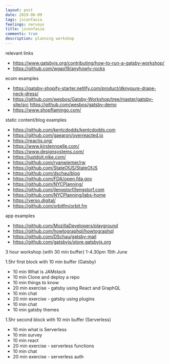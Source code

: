 ```yaml
---
layout: post
date: 2019-06-09
tags: jsconfasia
feelings: nervous
title: jsconfasia
comments: true
description: planning workshop
---
```


relevant links

- https://www.gatsbyjs.org/contributing/how-to-run-a-gatsby-workshop/
- https://github.com/wgao19/anyhowly-rocks

ecom examples

- https://gatsby-shopify-starter.netlify.com/product/dknypure-drape-neck-dress/
- https://github.com/wesbos/Gatsby-Workshop/tree/master/gatsby-site/src https://github.com/wesbos/gatsby-demo
- https://www.shopflamingo.com/

static content/blog examples

- https://github.com/kentcdodds/kentcdodds.com
- https://github.com/gaearon/overreacted.io
- https://reactjs.org/
- https://www.kirstennoelle.com/
- https://www.designsystems.com/
- https://justdoit.nike.com/
- https://github.com/ryanwiemer/rw
- https://github.com/StateOfJS/StateOfJS
- https://github.com/dschau/blog
- https://github.com/FDA/open.fda.gov
- https://github.com/NYCPlanning/
- https://github.com/jlengstorf/lengstorf.com
- https://github.com/NYCPlanning/labs-home
- https://verso.digital/
- https://github.com/orbitfm/orbit.fm

app examples

- https://github.com/MozillaDevelopers/playground
- https://github.com/howtographql/howtographql
- https://github.com/DSchau/gatsby-mail
- https://github.com/gatsbyjs/store.gatsbyjs.org

3 hour workshop (with 30 min buffer) 1-4.30pm 15th June

1.5hr first block with 10 min buffer (Gatsby)

- 10 min What is JAMstack
- 10 min Clone and deploy a repo
- 10 min things to know
- 20 min exercise - gatsby using React and GraphQL
- 10 min chat
- 20 min exercise - gatsby using plugins
- 10 min chat
- 10 min gatsby themes

1.5hr second block with 10 min buffer (Serverless)

- 10 min what is Serverless
- 10 min survey
- 10 min react
- 20 min exercise - serverless functions
- 10 min chat
- 20 min exercise - serverless auth


